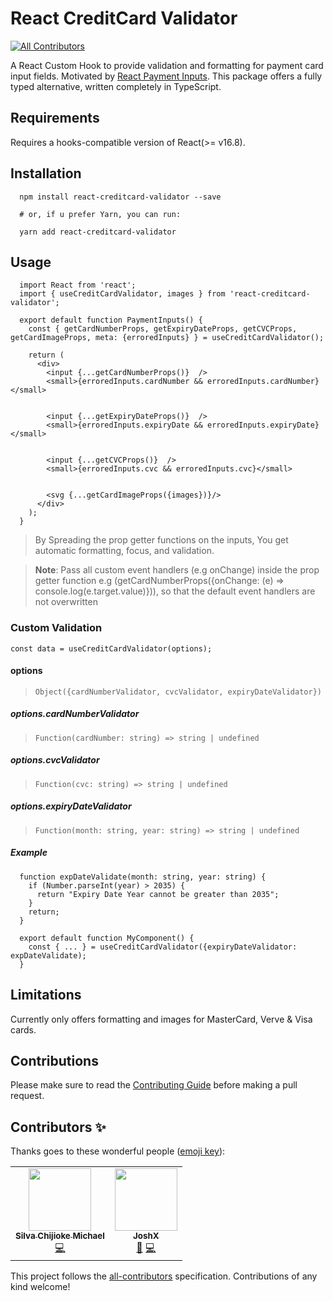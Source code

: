 # React CreditCard Validator
<!-- ALL-CONTRIBUTORS-BADGE:START - Do not remove or modify this section -->
[![All Contributors](https://img.shields.io/badge/all_contributors-2-orange.svg?style=flat-square)](#contributors-)
<!-- ALL-CONTRIBUTORS-BADGE:END -->

A React Custom Hook to provide validation and formatting for payment card input fields. Motivated by [React Payment Inputs](https://github.com/medipass/react-payment-inputs). This package offers a fully typed alternative, written completely in TypeScript.

## Requirements

Requires a hooks-compatible version of React(>= v16.8).

## Installation

```
  npm install react-creditcard-validator --save

  # or, if u prefer Yarn, you can run:

  yarn add react-creditcard-validator

```

## Usage

```
  import React from 'react';
  import { useCreditCardValidator, images } from 'react-creditcard-validator';

  export default function PaymentInputs() {
    const { getCardNumberProps, getExpiryDateProps, getCVCProps, getCardImageProps, meta: {erroredInputs} } = useCreditCardValidator();

    return (
      <div>
        <input {...getCardNumberProps()}  />
        <small>{erroredInputs.cardNumber && erroredInputs.cardNumber}</small>


        <input {...getExpiryDateProps()}  />
        <small>{erroredInputs.expiryDate && erroredInputs.expiryDate}</small>


        <input {...getCVCProps()}  />
        <small>{erroredInputs.cvc && erroredInputs.cvc}</small>


        <svg {...getCardImageProps({images})}/>
      </div>
    );
  }
```

> By Spreading the prop getter functions on the inputs, You get automatic formatting, focus, and validation.

> **Note**: Pass all custom event handlers (e.g onChange) inside the prop getter function e.g (getCardNumberProps({onChange: (e) => console.log(e.target.value)})), so that the default event handlers are not overwritten

### Custom Validation

`` const data = useCreditCardValidator(options); ``

#### options

> `Object({cardNumberValidator, cvcValidator, expiryDateValidator})`

##### options.cardNumberValidator

> `Function(cardNumber: string) => string | undefined`

##### options.cvcValidator

> `Function(cvc: string) => string | undefined`

##### options.expiryDateValidator

> `Function(month: string, year: string) => string | undefined`

##### Example

```
  function expDateValidate(month: string, year: string) {
    if (Number.parseInt(year) > 2035) {
      return "Expiry Date Year cannot be greater than 2035";
    }
    return;
  }

  export default function MyComponent() {
    const { ... } = useCreditCardValidator({expiryDateValidator: expDateValidate);
  }

```

## Limitations

Currently only offers formatting and images for MasterCard, Verve & Visa cards.

## Contributions

Please make sure to read the [Contributing Guide](./CONTRIBUTING.md) before making a pull request.

## Contributors ✨

Thanks goes to these wonderful people ([emoji key](https://allcontributors.org/docs/en/emoji-key)):

<!-- ALL-CONTRIBUTORS-LIST:START - Do not remove or modify this section -->
<!-- prettier-ignore-start -->
<!-- markdownlint-disable -->
<table>
  <tr>
    <td align="center"><a href="http://chijiooke.netlify.app"><img src="https://avatars.githubusercontent.com/u/12538597?v=4?s=100" width="100px;" alt=""/><br /><sub><b>Silva Chijioke Michael</b></sub></a><br /><a href="https://github.com/abayomi1196/react-creditcard-validator/commits?author=chijiooke" title="Code">💻</a></td>
    <td align="center"><a href="http://www.joshx.dev"><img src="https://avatars.githubusercontent.com/u/29876804?v=4?s=100" width="100px;" alt=""/><br /><sub><b>JoshX</b></sub></a><br /><a href="https://github.com/abayomi1196/react-creditcard-validator/commits?author=JCalmCrasher" title="Documentation">📖</a> <a href="https://github.com/abayomi1196/react-creditcard-validator/commits?author=JCalmCrasher" title="Code">💻</a></td>
  </tr>
</table>

<!-- markdownlint-restore -->
<!-- prettier-ignore-end -->

<!-- ALL-CONTRIBUTORS-LIST:END -->

This project follows the [all-contributors](https://github.com/all-contributors/all-contributors) specification. Contributions of any kind welcome!